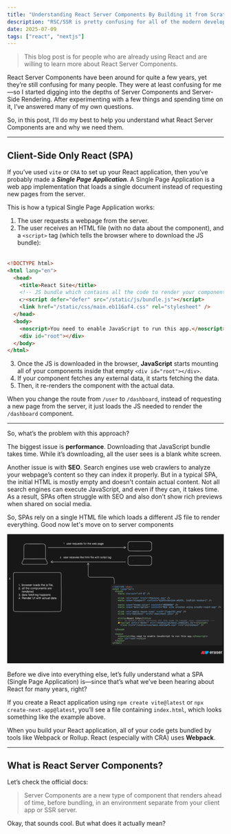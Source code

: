 ```yaml
---
title: "Understanding React Server Components By Building it from Scratch- Draft"
description: "RSC/SSR is pretty confusing for all of the modern developers. In this blog, I do my best to explain RSC/SSR based on my understanding."
date: 2025-07-09
tags: ["react", "nextjs"]
---
```


> This blog post is for people who are already using React and are willing to learn more about React Server Components.

React Server Components have been around for quite a few years, yet they’re still confusing for many people. They were at least confusing for me—so I started digging into the depths of Server Components and Server-Side Rendering. After experimenting with a few things and spending time on it, I’ve answered many of my own questions.

So, in this post, I’ll do my best to help you understand what React Server Components are and why we need them.

---

## Client-Side Only React (SPA)

If you’ve used `vite` or `CRA` to set up your React application, then you’ve probably made a _**Single Page Application**_. A Single Page Application is a web app implementation that loads a single document instead of requesting new pages from the server.

This is how a typical Single Page Application works:

1. The user requests a webpage from the server.
2. The user receives an HTML file (with no data about the component), and a `<script>` tag (which tells the browser where to download the JS bundle):

```html title="index.html" showLineNumbers

<!DOCTYPE html>
<html lang="en">
  <head>
    <title>React Site</title>
    <!-- JS bundle which contains all the code to render your components -->
    👉<script defer="defer" src="/static/js/bundle.js"></script> 
    <link href="/static/css/main.eb116af4.css" rel="stylesheet" /> 
  </head>
  <body>
    <noscript>You need to enable JavaScript to run this app.</noscript>
    <div id="root"></div>
  </body>
</html>

```

3. Once the JS is downloaded in the browser, **JavaScript** starts mounting all of your components inside that empty `<div id="root"></div>`.
4. If your component fetches any external data, it starts fetching the data.
5. Then, it re-renders the component with the actual data.

When you change the route from `/user` to `/dashboard`, instead of requesting a new page from the server, it just loads the JS needed to render the `/dashboard` component.

---

So, what’s the problem with this approach?

The biggest issue is **performance**. Downloading that JavaScript bundle takes time. While it’s downloading, all the user sees is a blank white screen.

Another issue is with **SEO**. Search engines use web crawlers to analyze your webpage’s content so they can index it properly. But in a typical SPA, the initial HTML is mostly empty and doesn't contain actual content. Not all search engines can execute JavaScript, and even if they can, it takes time. As a result, SPAs often struggle with SEO and also don’t show rich previews when shared on social media.

So, SPAs rely on a single HTML file which loads a different JS file to render everything. Good now let's move
on to server components

![A starry night sky.](../../../public/ssr/spa.png)

Before we dive into everything else, let’s fully understand what a SPA (Single Page Application) is—since that’s what we’ve been hearing about React for many years, right?

If you create a React application using `npm create vite@latest` or `npx create-next-app@latest`, you’ll see a file containing `index.html`, which looks something like the example above.

When you build your React application, all of your code gets bundled by tools like Webpack or Rollup. React (especially with CRA) uses **Webpack**.


---

## What is React Server Components?

Let’s check the official docs:

> Server Components are a new type of component that renders ahead of time, before bundling, in an environment separate from your client app or SSR server.

Okay, that sounds cool. But what does it actually mean?


